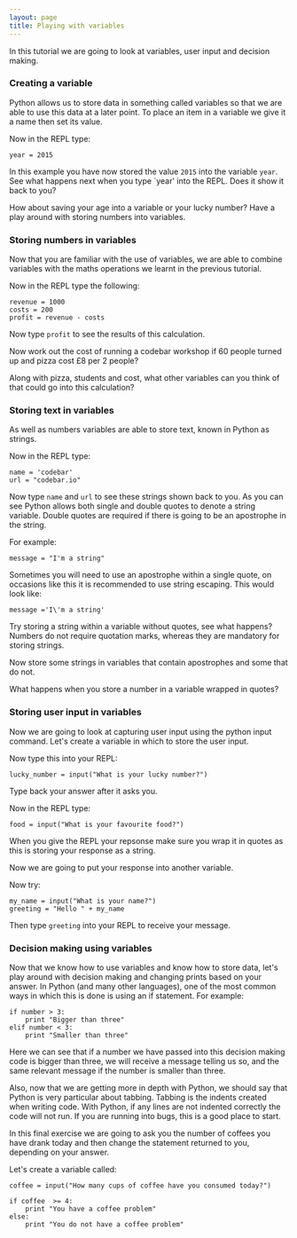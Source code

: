 ```yaml
---
layout: page
title: Playing with variables
---
```


In this tutorial we are going to look at variables, user input and decision making.

### Creating a variable

Python allows us to store data in something called variables so that we are able to use this data at a later point. To place an item in a variable we give it a name then set its value. 

Now in the REPL type:

	year = 2015

In this example you have now stored the value `2015` into the variable `year`. See what happens next when you type `year' into the REPL. Does it show it back to you?

How about saving your age into a variable or your lucky number? Have a play around with storing numbers into variables.

### Storing numbers in variables

Now that you are familiar with the use of variables, we are able to combine variables with the maths operations we learnt in the previous tutorial.

Now in the REPL type the following:

	revenue = 1000
	costs = 200
	profit = revenue - costs

Now type `profit` to see the results of this calculation. 

Now work out the cost of running a codebar workshop if 60 people turned up and pizza cost £8 per 2 people? 

Along with pizza, students and cost, what other variables can you think of that could go into this calculation?

### Storing text in variables

As well as numbers variables are able to store text, known in Python as strings. 

Now in the REPL type:

	name = 'codebar'
	url = "codebar.io"

Now type `name` and `url` to see these strings shown back to you. As you can see Python allows both single and double quotes to denote a string variable. Double quotes are required if there is going to be an apostrophe in the string.

For example:

	message = "I'm a string"

Sometimes you will need to use an apostrophe within a single quote, on occasions like this it is recommended to use string escaping. This would look like:

	message ='I\'m a string'

Try storing a string within a variable without quotes, see what happens? Numbers do not require quotation marks, whereas they are mandatory for storing strings.

Now store some strings in variables that contain apostrophes and some that do not.

What happens when you store a number in a variable wrapped in quotes? 

### Storing user input in variables

Now we are going to look at capturing user input using the python input command. Let's create a variable in which to store the user input. 

Now type this into your REPL: 

	lucky_number = input("What is your lucky number?")

Type back your answer after it asks you.

Now in the REPL type:

	food = input("What is your favourite food?")

When you give the REPL your repsonse make sure you wrap it in quotes as this is storing your response as a string.

Now we are going to put your response into another variable.

Now try:

	my_name = input("What is your name?")
	greeting = "Hello " + my_name

Then type `greeting` into your REPL to receive your message. 

### Decision making using variables

Now that we know how to use variables and know how to store data, let's play around with decision making and changing prints based on your answer. In Python (and many other languages), one of the most common ways in which this is done is using an if statement. For example:

	if number > 3:
		print "Bigger than three"
	elif number < 3:
		print "Smaller than three"

Here we can see that if a number we have passed into this decision making code is bigger than three, we will receive a message telling us so, and the same relevant message if the number is smaller than three.

Also, now that we are getting more in depth with Python, we should say that Python is very particular about tabbing. Tabbing is the indents created when writing code. With Python, if any lines are not indented correctly the code will not run. If you are running into bugs, this is a good place to start.

In this final exercise we are going to ask you the number of coffees you have drank today and then change the statement returned to you, depending on your answer.

Let's create a variable called:

	coffee = input("How many cups of coffee have you consumed today?")

	if coffee  >= 4: 
		print "You have a coffee problem"
	else:
		print "You do not have a coffee problem"
	
